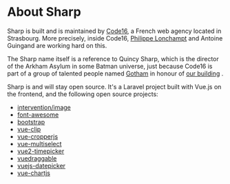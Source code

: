 # About Sharp

Sharp is built and is maintained by [Code16](http://code16.fr), a French web agency located in Strasbourg. More
precisely, inside Code16, [Philippe Lonchampt](https://twitter.com/dvlpp) and Antoine Guingand are working hard on this.

The Sharp name itself is a reference to Quincy Sharp, which is the director of the Arkham Asylum in some Batman
universe, just because Code16 is part of a group of talented people named [Gotham](http://www.gothamscm.com/) in honour
of [our building](https://www.google.fr/maps/@48.5840255,7.7423656,3a,75y,187.52h,113.63t/data=!3m6!1e1!3m4!1sFTtlI_qDjKuXKM9yMiV7ZQ!2e0!7i13312!8i6656)
.

Sharp is and will stay open source. It's a Laravel project built with Vue.js on the frontend, and the following open
source projects:

- [intervention/image](http://image.intervention.io)
- [font-awesome](http://fontawesome.io)
- [bootstrap](http://getbootstrap.com)
- [vue-clip](https://github.com/thetutlage/vue-clip)
- [vue-cropperjs](https://github.com/Agontuk/vue-cropperjs)
- [vue-multiselect](https://github.com/monterail/vue-multiselect)
- [vue2-timepicker](https://github.com/phoenixwong/vue2-timepicker)
- [vuedraggable](https://github.com/SortableJS/Vue.Draggable)
- [vuejs-datepicker](https://github.com/charliekassel/vuejs-datepicker)
- [vue-chartjs](https://github.com/apertureless/vue-chartjs)

